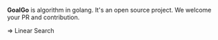 **GoalGo** is algorithm in golang. It's an open source project. We welcome your PR and contribution.

=> Linear Search 
